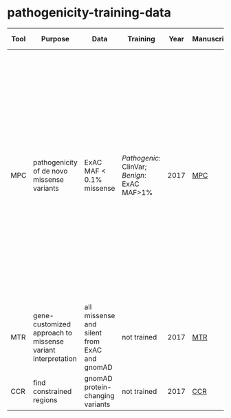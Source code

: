 # pathogenicity-training-data

| Tool | Purpose | Data | Training | Year | Manuscript | Training Description |
| --- | --- | --- | --- | --- | --- | --- |
| MPC | pathogenicity of  de novo missense variants | ExAC MAF < 0.1% missense | *Pathogenic*: ClinVar; *Benign*: ExAC MAF>1% | 2017 | [MPC](https://www.biorxiv.org/content/biorxiv/early/2017/06/12/148353.full.pdf) | We selected missense variants with a minor allele frequency (MAF) > 1% in ExAC as our benign set (n = 82,932 variants after removing those variants missing one of the metrics) and used the ClinVar missense variants found in haploinsufficient genes that cause severe disease as our set of pathogenic variants (n = 402 after removing variants missing one of the metrics). |
| MTR | gene-customized approach to missense variant interpretation | all missense and silent from ExAC and gnomAD | not trained | 2017 | [MTR](https://genome.cshlp.org/content/early/2017/08/30/gr.226589.117.full.pdf) | NA |
| CCR | find constrained regions | gnomAD protein-changing variants | not trained | 2017 | [CCR](https://www.biorxiv.org/content/biorxiv/early/2017/11/22/220814.full.pdf) | NA |
